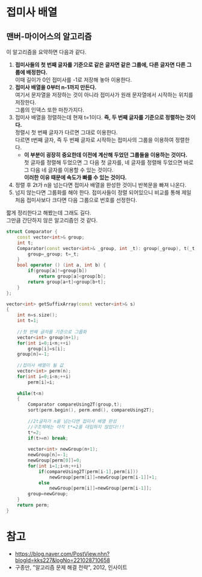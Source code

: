 # 접미사 배열 
## 맨버-마이어스의 알고리즘 

이 알고리즘을 요약하면 다음과 같다.  
1. **접미사들의 첫 번째 글자를 기준으로 같은 글자면 같은 그룹에, 다른 글자면 다른 그룹에 배정한다.**  
    이때 길이가 0인 접미사를 -1로 저장해 놓아 이용한다.  
2. **접미사 배열을 0부터 n-1까지 만든다.**  
    여기서 문자열을 저장하는 것이 아니라 접미사가 원래 문자열에서 시작하는 위치를 저장한다.  
    그룹의 인덱스 또한 마찬가지다.  
3. 접미사 배열을 정렬하는데 현재 t=1이다. **즉, 두 번째 글자를 기준으로 정렬하는 것이다.**  
    정렬시 첫 번째 글자가 다르면 그대로 이용한다.  
    다르면 t번째 글자, 즉 두 번째 글자로 시작하는 접미사의 그룹을 이용하여 정렬한다.  
    - **이 부분이 굉장히 중요한데 이전에 계산해 두었던 그룹들을 이용하는 것이다.**    
      첫 글자를 정렬해 두었으면 그 다음 첫 글자를, 네 글자를 정렬해 두었으면 바로 그 다음 네 글자를 이용할 수 있는 것이다.  
      **이러한 이유 때문에 속도가 빠를 수 있는 것이다.**
4. 정렬 후 2t가 n을 넘는다면 접미사 배열을 완성한 것이니 반복문을 빠져 나온다.
5. 넘지 않는다면 그룹화를 해야 한다. 접미사들이 정렬 되어있으니 비교를 통해 제일 처음 접미사보다 크다면 다음 그룹으로 번호를 선정한다.  

짧게 정리한다고 해봤는데 그래도 길다.  
그만큼 간단하지 않은 알고리즘인 것 같다.
    

```c++
struct Comparator {
    const vector<int>& group;
    int t;
    Comparator(const vector<int>& _group, int _t): group(_group), t(_t) {
        group=_group; t=_t;
    }
    bool operator () (int a, int b) {
        if(group[a]!=group[b])
            return group[a]<group[b];
        return group[a+t]<group[b+t];
    }
};

vector<int> getSuffixArray(const vector<int>& s)
{
    int n=s.size();
    int t=1;
    
    //첫 번째 글자를 기준으로 그룹화
    vector<int> group(n+1);
    for(int i=0;i<n;++i)
        group[i]=s[i];
    group[n]=-1;
    
    //접미사 배열이 될 값
    vector<int> perm(n);
    for(int i=0;i<n;++i)
        perm[i]=i;
    
    while(t<n)
    {
        Comparator compareUsing2T(group,t);
        sort(perm.begin(), perm.end(), compareUsing2T);
        
        //2t글자가 n을 넘는다면 접미사 배열 완성
        //구조체에는 아직 t*=2를 대입하지 않았다!!!
        t*=2;
        if(t>=n) break;
        
        vector<int> newGroup(n+1);
        newGroup[n]=-1;
        newGroup[perm[0]]=0;
        for(int i=1;i<n;++i)
            if(compareUsing2T(perm[i-1],perm[i]))
                newGroup[perm[i]]=newGroup[perm[i-1]]+1;
            else
                newGroup[perm[i]]=newGroup[perm[i-1]];
        group=newGroup;
    }
    return perm;
}
```


# 참고 
- https://blog.naver.com/PostView.nhn?blogId=kks227&logNo=221028710658   
- 구종만, "알고리즘 문제 해결 전략", 2012, 인사이트 

